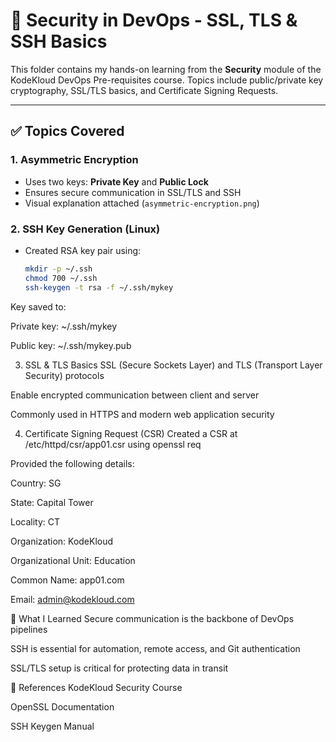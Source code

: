 # 🔐 Security in DevOps - SSL, TLS & SSH Basics

This folder contains my hands-on learning from the **Security** module of the KodeKloud DevOps Pre-requisites course. Topics include public/private key cryptography, SSL/TLS basics, and Certificate Signing Requests.

---

## ✅ Topics Covered

### 1. Asymmetric Encryption
- Uses two keys: **Private Key** and **Public Lock**
- Ensures secure communication in SSL/TLS and SSH
- Visual explanation attached (`asymmetric-encryption.png`)

### 2. SSH Key Generation (Linux)
- Created RSA key pair using:
  ```bash
  mkdir -p ~/.ssh
  chmod 700 ~/.ssh
  ssh-keygen -t rsa -f ~/.ssh/mykey
Key saved to:

Private key: ~/.ssh/mykey

Public key: ~/.ssh/mykey.pub

3. SSL & TLS Basics
SSL (Secure Sockets Layer) and TLS (Transport Layer Security) protocols

Enable encrypted communication between client and server

Commonly used in HTTPS and modern web application security

4. Certificate Signing Request (CSR)
Created a CSR at /etc/httpd/csr/app01.csr using openssl req

Provided the following details:

Country: SG

State: Capital Tower

Locality: CT

Organization: KodeKloud

Organizational Unit: Education

Common Name: app01.com

Email: admin@kodekloud.com



🧠 What I Learned
Secure communication is the backbone of DevOps pipelines

SSH is essential for automation, remote access, and Git authentication

SSL/TLS setup is critical for protecting data in transit

🔗 References
KodeKloud Security Course

OpenSSL Documentation

SSH Keygen Manual
